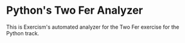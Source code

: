 # Python's Two Fer Analyzer
This is Exercism's automated analyzer for the Two Fer exercise for the Python track.
